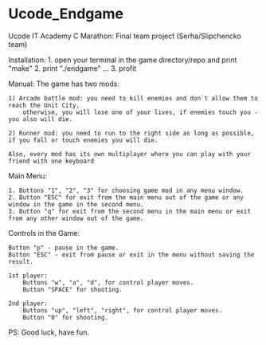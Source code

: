 # Ucode_Endgame
Ucode IT Academy C Marathon: Final team project (Serha/Slipchencko team)

Installation:
    1. open your terminal in the game directory/repo and print "make"
    2. print "./endgame"
    ...
    3. profit

Manual:
The game has two mods:

    1) Arcade battle mod: you need to kill enemies and don`t allow them to reach the Unit City,
        otherwise, you will lose one of your lives, if enemies touch you - you also will die.

    2) Runner mod: you need to run to the right side as long as possible, if you fall or touch enemies you will die.

    Also, every mod has its own multiplayer where you can play with your friend with one keyboard

Main Menu:

    1. Buttons "1", "2", "3" for choosing game mod in any menu window.
    2. Button "ESC" for exit from the main menu out of the game or any window in the game in the second menu.
    3. Button "q" for exit from the second menu in the main menu or exit from any other window out of the game.

Controls in the Game:

    Button "p" - pause in the game.
    Button "ESC" - exit from pause or exit in the menu without saving the result.

    1st player:
        Buttons "w", "a", "d", for control player moves.
        Button "SPACE" for shooting.

    2nd player:
        Buttons "up", "left", "right", for control player moves.
        Button "0" for shooting.

PS: Good luck, have fun.
